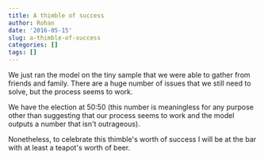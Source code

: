 ```yaml
---
title: A thimble of success
author: Rohan
date: '2016-05-15'
slug: a-thimble-of-success
categories: []
tags: []
---
```


We just ran the model on the tiny sample that we were able to gather from friends and family. There are a huge number of issues that we still need to solve, but the process seems to work. 

We have the election at 50:50 (this number is meaningless for any purpose other than suggesting that our process seems to work and the model outputs a number that isn't outrageous).

Nonetheless, to celebrate this thimble's worth of success I will be at the bar with at least a teapot's worth of beer.
